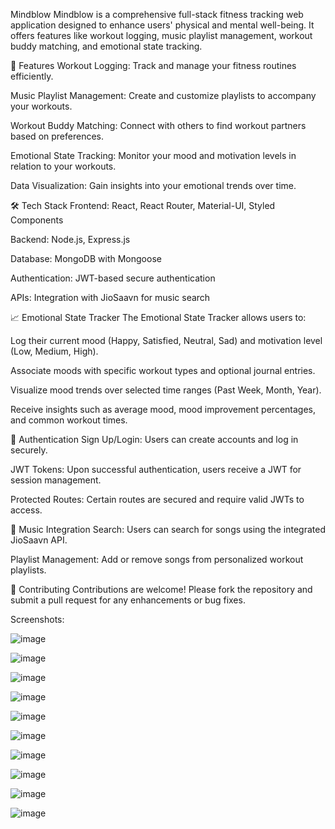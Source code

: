 Mindblow
Mindblow is a comprehensive full-stack fitness tracking web application designed to enhance users' physical and mental well-being. It offers features like workout logging, music playlist management, workout buddy matching, and emotional state tracking.

🚀 Features
Workout Logging: Track and manage your fitness routines efficiently.

Music Playlist Management: Create and customize playlists to accompany your workouts.

Workout Buddy Matching: Connect with others to find workout partners based on preferences.

Emotional State Tracking: Monitor your mood and motivation levels in relation to your workouts.

Data Visualization: Gain insights into your emotional trends over time.

🛠️ Tech Stack
Frontend: React, React Router, Material-UI, Styled Components

Backend: Node.js, Express.js

Database: MongoDB with Mongoose

Authentication: JWT-based secure authentication

APIs: Integration with JioSaavn for music search

📈 Emotional State Tracker
The Emotional State Tracker allows users to:

Log their current mood (Happy, Satisfied, Neutral, Sad) and motivation level (Low, Medium, High).

Associate moods with specific workout types and optional journal entries.

Visualize mood trends over selected time ranges (Past Week, Month, Year).

Receive insights such as average mood, mood improvement percentages, and common workout times.

🔐 Authentication
Sign Up/Login: Users can create accounts and log in securely.

JWT Tokens: Upon successful authentication, users receive a JWT for session management.

Protected Routes: Certain routes are secured and require valid JWTs to access.

🎵 Music Integration
Search: Users can search for songs using the integrated JioSaavn API.

Playlist Management: Add or remove songs from personalized workout playlists.

🤝 Contributing
Contributions are welcome! Please fork the repository and submit a pull request for any enhancements or bug fixes.

Screenshots:

![image](https://github.com/user-attachments/assets/b121baaa-8a2b-4793-8175-4be7ccaf5f14)

![image](https://github.com/user-attachments/assets/0e8bfd61-cea8-4d09-bf06-5f7d73d1c982)

![image](https://github.com/user-attachments/assets/f4f168e1-15bc-43d3-a227-7e7db2468451)


![image](https://github.com/user-attachments/assets/42e1ebe7-5fb3-4d88-80be-27aaf26e3340)

![image](https://github.com/user-attachments/assets/2092a1d1-e7b5-41cf-8353-78fc48793a85)

![image](https://github.com/user-attachments/assets/4faa717e-b8dd-4a13-b40c-3f7bcdde4521)

![image](https://github.com/user-attachments/assets/34e85863-7f98-4cc2-9823-22f56680be06)

![image](https://github.com/user-attachments/assets/e7ce6765-e89c-4acf-86f6-0f6c30477188)

![image](https://github.com/user-attachments/assets/c8c086a2-24db-429d-92dd-eb1aff40e4eb)

![image](https://github.com/user-attachments/assets/ddb222fb-45ed-423c-8b3c-beb67479c0e2)

